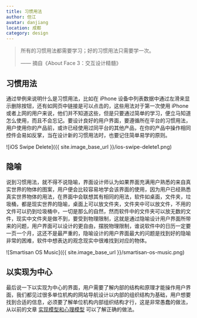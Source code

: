 ```yaml
---
title: 习惯用法 
author: 但江
avatar: danjiang
location: 成都 
category: design
---
```


> 所有的习惯用法都需要学习；好的习惯用法只需要学一次。
>
> —— 摘自《About Face 3：交互设计精髓》

## 习惯用法

通过举例来说明什么是习惯用法，比如在 iPhone 设备中列表数据中通过左滑来显示删除按钮，还有如网页中链接是可以点击的，这些用法对于第一次使用 iPhone 或者上网的用户来说，他们并不知道这些，但是只要通过简单的学习，便立马知道怎么使用，而且不会忘记。要设计良好的用户界面，要遵循所在平台的习惯用法，用户使用你的产品前，或许已经使用过同平台的其他产品，在你的产品中操作相同控件会易如反掌，当在设计新的习惯用法时，也要记住简单易学的原则。

![iOS Swipe Delete]({{ site.image_base_url }}/ios-swipe-delete1.png)

## 隐喻

说到习惯用法，就不得不说隐喻，界面设计师认为如果界面充满用户熟悉的来自真实世界的物体的图案，用户便会比较容易地学会该界面的使用，因为用户已经熟悉真实世界物体的用法，在界面中会联想其有相同的用法，软件如桌面，文件夹，垃圾桶，都是现实世界的隐喻，桌面上可以放文件夹，文件夹中可以放文件，不用的文件可以扔到垃圾桶中，一切是那么的自然，然而软件中的文件夹可以放无数的文件，现实中文件夹是做不到，要受到物理限制，这就是通过隐喻设计用户界面所带来的问题，用户界面可以设计的更自由，摆脱物理限制，谁说软件中的日历一定要一页一个月，这还不是最严重的，隐喻设计的用户界面最大的问题是找到好的隐喻非常的困难，软件中想表达的观念现实中很难找到对应的物体。

![Smartisan OS Music]({{ site.image_base_url }}/smartisan-os-music.png)

## 以实现为中心

最后说一下以实现为中心的界面，用户需要了解内部的结构和原理才能操作用户界面，我们都见过很多单位机构的网站导航设计以内部的组织结构为基础，用户想要找到合适的信息，必须要了解单位机构内部组织结构才行，这是非常愚蠢的做法，从以前的文章 [实现模型和心理模型][1] 可以了解正确的做法。

[1]: /design/2015/02/28/implementation-model-and-mental-model/
